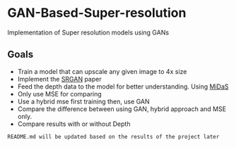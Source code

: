 # GAN-Based-Super-resolution
Implementation of Super resolution models using GANs

## Goals 

- Train a model that can upscale any given image to 4x size
- Implement the [SRGAN](https://arxiv.org/pdf/1609.04802) paper
- Feed the depth data to the model for better understanding. Using [MiDaS](https://pytorch.org/hub/intelisl_midas_v2/)
- Only use MSE for comparing
- Use a hybrid mse first training then, use GAN
- Compare the difference between using GAN, hybrid approach and MSE only.
- Compare results with or without Depth

`README.md will be updated based on the results of the project later`

